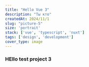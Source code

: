 ```yaml
---
title: "Hello Vue 3"
description: "Ты кто"
createdAt: 2024/11/1
slug: "picture-5"
size: 'portrait'
stack: ['vue', 'typescript', 'nuxt']
tags: ['design', 'development']
cover_type: image
---
```


### HEllo test project 3